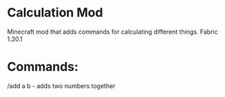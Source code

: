 # Calculation Mod
 Minecraft mod that adds commands for calculating different things. Fabric 1.20.1
# Commands:
/add a b - adds two numbers together

